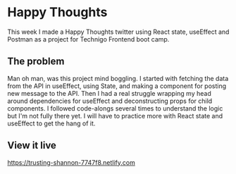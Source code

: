 # Happy Thoughts

This week I made a Happy Thoughts twitter using React state, useEffect and Postman as a project for Technigo Frontend boot camp.

## The problem

Man oh man, was this project mind boggling. I started with fetching the data from the API in useEffect, using State, and making a component for posting new message to the API. Then I had a real struggle wrapping my head around dependencies for useEffect and deconstructing props for child components. I followed code-alongs several times to understand the logic but I'm not fully there yet. I will have to practice more with React state and useEffect to get the hang of it. 

## View it live

https://trusting-shannon-7747f8.netlify.com
